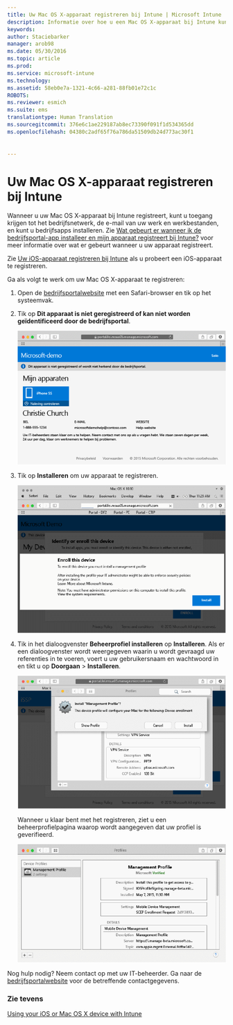```yaml
---
title: Uw Mac OS X-apparaat registreren bij Intune | Microsoft Intune
description: Informatie over hoe u een Mac OS X-apparaat bij Intune kunt inschrijven
keywords: 
author: Staciebarker
manager: arob98
ms.date: 05/30/2016
ms.topic: article
ms.prod: 
ms.service: microsoft-intune
ms.technology: 
ms.assetid: 58eb0e7a-1321-4c66-a281-88fb01e72c1c
ROBOTS: 
ms.reviewer: esmich
ms.suite: ems
translationtype: Human Translation
ms.sourcegitcommit: 376e6c1ae229187ab8ec73390f091f1d534365dd
ms.openlocfilehash: 04380c2adf65f76a786da51509db24d773ac30f1


---
```



# Uw Mac OS X-apparaat registreren bij Intune

Wanneer u uw Mac OS X-apparaat bij Intune registreert, kunt u toegang krijgen tot het bedrijfsnetwerk, de e-mail van uw werk en werkbestanden, en kunt u bedrijfsapps installeren. Zie [Wat gebeurt er wanneer ik de bedrijfsportal-app installeer en mijn apparaat registreert bij Intune?](what-happens-if-you-install-the-company-portal-app-and-enroll-your-device-in-intune-ios.md) voor meer informatie over wat er gebeurt wanneer u uw apparaat registreert.

Zie [Uw iOS-apparaat registreren bij Intune](enroll-your-device-in-intune-ios.md) als u probeert een iOS-apparaat te registreren.


Ga als volgt te werk om uw Mac OS X-apparaat te registreren:

1.  Open de [bedrijfsportalwebsite](https://portal.manage.microsoft.com) met een Safari-browser en tik op het systeemvak.

2.  Tik op **Dit apparaat is niet geregistreerd of kan niet worden geïdentificeerd door de bedrijfsportal**.

    ![apparaat-niet-geregistreerd](./media/1-macosx-enroll-tap-enroll.png) 

3.  Tik op **Installeren** om uw apparaat te registreren.

    ![tik-op-installeren-om-te-registreren](./media/2-macosx-enroll--install-button.png) 

4.  Tik in het dialoogvenster **Beheerprofiel installeren** op **Installeren**. Als er een dialoogvenster wordt weergegeven waarin u wordt gevraagd uw referenties in te voeren, voert u uw gebruikersnaam en wachtwoord in en tikt u op **Doorgaan** &gt; **Installeren**.

    ![installeren-beheerprofiel](./media/3-macosx-enroll-tap-install.png) 

    Wanneer u klaar bent met het registreren, ziet u een beheerprofielpagina waarop wordt aangegeven dat uw profiel is geverifieerd.

    ![beheerprofiel-geverifieerd](./media/4-macosx-enroll-done.png) 

Nog hulp nodig? Neem contact op met uw IT-beheerder. Ga naar de [bedrijfsportalwebsite](http://portal.manage.microsoft.com) voor de betreffende contactgegevens.

### Zie tevens
[Using your iOS or Mac OS X device with Intune](using-your-ios-or-mac-os-x-device-with-intune.md)


<!--HONumber=Jul16_HO3-->


